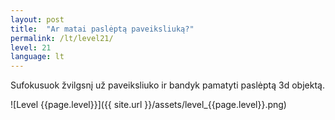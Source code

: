 ```yaml
---
layout: post
title:  "Ar matai paslėptą paveiksliuką?"
permalink: /lt/level21/
level: 21
language: lt
---
```

Sufokusuok žvilgsnį už paveiksliuko ir bandyk pamatyti paslėptą 3d objektą.

![Level {{page.level}}]({{ site.url }}/assets/level_{{page.level}}.png)